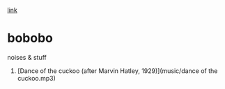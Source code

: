 [link](https://bobobo-git.github.io/hearme)

# bobobo
noises & stuff

1. [Dance of the cuckoo (after Marvin Hatley, 1929)](music/dance of the cuckoo.mp3)
